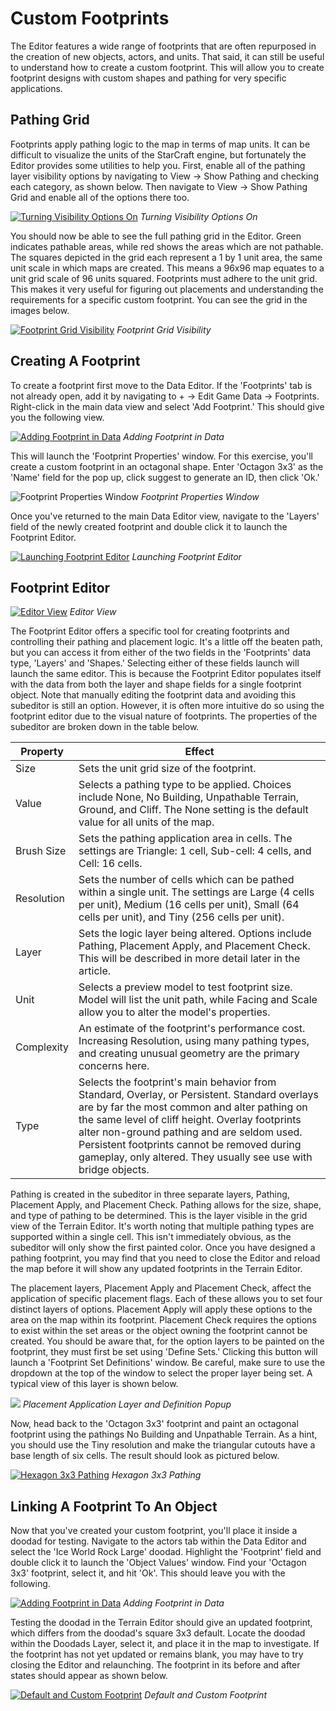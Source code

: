 # Custom Footprints

The Editor features a wide range of footprints that are often repurposed in the creation of new objects, actors, and units. That said, it can still be useful to understand how to create a custom footprint. This will allow you to create footprint designs with custom shapes and pathing for very specific applications.

## Pathing Grid

Footprints apply pathing logic to the map in terms of map units. It can be difficult to visualize the units of the StarCraft engine, but fortunately the Editor provides some utilities to help you. First, enable all of the pathing layer visibility options by navigating to View -\> Show Pathing and checking each category, as shown below. Then navigate to View -\> Show Pathing Grid and enable all of the options there too.

[![Turning Visibility Options On](./resources/074_Custom_Footprints1.png)](./resources/074_Custom_Footprints1.png)
*Turning Visibility Options On*

You should now be able to see the full pathing grid in the Editor. Green indicates pathable areas, while red shows the areas which are not pathable. The squares depicted in the grid each represent a 1 by 1 unit area, the same unit scale in which maps are created. This means a 96x96 map equates to a unit grid scale of 96 units squared. Footprints must adhere to the unit grid. This makes it very useful for figuring out placements and understanding the requirements for a specific custom footprint. You can see the grid in the images below.

[![Footprint Grid Visibility](./resources/074_Custom_Footprints2.png)](./resources/074_Custom_Footprints2.png)
*Footprint Grid Visibility*

## Creating A Footprint

To create a footprint first move to the Data Editor. If the 'Footprints' tab is not already open, add it by navigating to + -\> Edit Game Data -\> Footprints. Right-click in the main data view and select 'Add Footprint.' This should give you the following view.

[![Adding Footprint in Data](./resources/074_Custom_Footprints3.png)](./resources/074_Custom_Footprints3.png)
*Adding Footprint in Data*

This will launch the 'Footprint Properties' window. For this exercise, you'll create a custom footprint in an octagonal shape. Enter 'Octagon 3x3' as the 'Name' field for the pop up, click suggest to generate an ID, then click 'Ok.'

![Footprint Properties Window](./resources/074_Custom_Footprints4.png)
*Footprint Properties Window*

Once you've returned to the main Data Editor view, navigate to the 'Layers' field of the newly created footprint and double click it to launch the Footprint Editor.

[![Launching Footprint Editor](./resources/074_Custom_Footprints5.png)](./resources/074_Custom_Footprints5.png)
*Launching Footprint Editor*

## Footprint Editor

[![Editor View](./resources/074_Custom_Footprints6.png)](./resources/074_Custom_Footprints6.png)
*Editor View*

The Footprint Editor offers a specific tool for creating footprints and controlling their pathing and placement logic. It's a little off the beaten path, but you can access it from either of the two fields in the 'Footprints' data type, 'Layers' and 'Shapes.' Selecting either of these fields launch will launch the same editor. This is because the Footprint Editor populates itself with the data from both the layer and shape fields for a single footprint object. Note that manually editing the footprint data and avoiding this subeditor is still an option. However, it is often more intuitive do so using the footprint editor due to the visual nature of footprints. The properties of the subeditor are broken down in the table below.

| Property   | Effect                                                                                                                                                                                                                                                                                                                                                           |
| ---------- | ---------------------------------------------------------------------------------------------------------------------------------------------------------------------------------------------------------------------------------------------------------------------------------------------------------------------------------------------------------------- |
| Size       | Sets the unit grid size of the footprint.                                                                                                                                                                                                                                                                                                                        |
| Value      | Selects a pathing type to be applied. Choices include None, No Building, Unpathable Terrain, Ground, and Cliff. The None setting is the default value for all units of the map.                                                                                                                                                                                  |
| Brush Size | Sets the pathing application area in cells. The settings are Triangle: 1 cell, Sub-cell: 4 cells, and Cell: 16 cells.                                                                                                                                                                                                                                            |
| Resolution | Sets the number of cells which can be pathed within a single unit. The settings are Large (4 cells per unit), Medium (16 cells per unit), Small (64 cells per unit), and Tiny (256 cells per unit).                                                                                                                                                              |
| Layer      | Sets the logic layer being altered. Options include Pathing, Placement Apply, and Placement Check. This will be described in more detail later in the article.                                                                                                                                                                                                   |
| Unit       | Selects a preview model to test footprint size. Model will list the unit path, while Facing and Scale allow you to alter the model's properties.                                                                                                                                                                                                                 |
| Complexity | An estimate of the footprint's performance cost. Increasing Resolution, using many pathing types, and creating unusual geometry are the primary concerns here.                                                                                                                                                                                                   |
| Type       | Selects the footprint's main behavior from Standard, Overlay, or Persistent. Standard overlays are by far the most common and alter pathing on the same level of cliff height. Overlay footprints alter non-ground pathing and are seldom used. Persistent footprints cannot be removed during gameplay, only altered. They usually see use with bridge objects. |

Pathing is created in the subeditor in three separate layers, Pathing, Placement Apply, and Placement Check. Pathing allows for the size, shape, and type of pathing to be determined. This is the layer visible in the grid view of the Terrain Editor. It's worth noting that multiple pathing types are supported within a single cell. This isn't immediately obvious, as the subeditor will only show the first painted color. Once you have designed a pathing footprint, you may find that you need to close the Editor and reload the map before it will show any updated footprints in the Terrain Editor.

The placement layers, Placement Apply and Placement Check, affect the application of specific placement flags. Each of these allows you to set four distinct layers of options. Placement Apply will apply these options to the area on the map within its footprint. Placement Check requires the options to exist within the set areas or the object owning the footprint cannot be created. You should be aware that, for the option layers to be painted on the footprint, they must first be set using 'Define Sets.' Clicking this button will launch a 'Footprint Set Definitions' window. Be careful, make sure to use the dropdown at the top of the window to select the proper layer being set. A typical view of this layer is shown below.

![](./resources/074_Custom_Footprints7.png)
*Placement Application Layer and Definition Popup*

Now, head back to the 'Octagon 3x3' footprint and paint an octagonal footprint using the pathings No Building and Unpathable Terrain. As a hint, you should use the Tiny resolution and make the triangular cutouts have a base length of six cells. The result should look as pictured below.

[![Hexagon 3x3 Pathing](./resources/074_Custom_Footprints8.png)](./resources/074_Custom_Footprints8.png)
*Hexagon 3x3 Pathing*

## Linking A Footprint To An Object

Now that you've created your custom footprint, you'll place it inside a doodad for testing. Navigate to the actors tab within the Data Editor and select the 'Ice World Rock Large' doodad. Highlight the 'Footprint' field and double click it to launch the 'Object Values' window. Find your 'Octagon 3x3' footprint, select it, and hit 'Ok'. This should leave you with the following.

[![Adding Footprint in Data](./resources/074_Custom_Footprints9.png)](./resources/074_Custom_Footprints9.png)
*Adding Footprint in Data*

Testing the doodad in the Terrain Editor should give an updated footprint, which differs from the doodad's square 3x3 default. Locate the doodad within the Doodads Layer, select it, and place it in the map to investigate. If the footprint has not yet updated or remains blank, you may have to try closing the Editor and relaunching. The footprint in its before and after states should appear as shown below.

[![Default and Custom Footprint](./resources/074_Custom_Footprints10.png)](./resources/074_Custom_Footprints10.png)
*Default and Custom Footprint*
